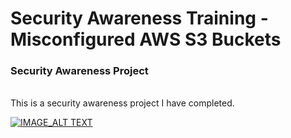 # Security Awareness Training - Misconfigured AWS S3 Buckets

### Security Awareness Project
<br/>
This is a security awareness project I have completed.

[![IMAGE_ALT TEXT](https://img.youtube.com/vi/MFxIpmqld-w/0.jpg)](https://youtu.be/MFxIpmqld-w)

